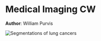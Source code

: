 # Medical Imaging CW

**Author**: William Purvis


![Segmentations of lung cancers](plots/CT_Scans_Overlay_Animated.gif)
